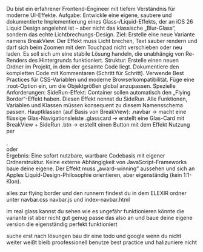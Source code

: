 Du bist ein erfahrener Frontend-Engineer mit tiefem Verständnis für moderne UI-Effekte.
Aufgabe: Entwickle eine eigene, saubere und dokumentierte Implementierung eines Glass-/Liquid-Effekts, der an iOS 26 Liquid Design angelehnt ist – aber nicht das klassische „Blur-Glass“, sondern das echte Lichtbrechungs-Design.
Ziel:
Erstelle eine neue Variante namens BreakView.
Der Effekt muss Licht brechen, Text sauber rendern und darf sich beim Zoomen mit dem Touchpad nicht verschieben oder neu laden.
Es soll sich um eine stabile Lösung handeln, die unabhängig von Re-Renders des Hintergrunds funktioniert.
Struktur:
Erstelle einen neuen Ordner im Projekt, in dem der gesamte Code liegt.
Dokumentiere den kompletten Code mit Kommentaren (Schritt für Schritt).
Verwende Best Practices für CSS-Variablen und moderne Browserkompatibilität.
Füge eine :root-Option ein, um die Objektgrößen global anzupassen.
Spezielle Anforderungen:
SideRun-Effekt:
Container sollen automatisch den „Flying Border“-Effekt haben.
Diesen Effekt nennst du SideRun.
Alle Funktionen, Variablen und Klassen müssen konsequent zu diesem Namensschema passen.
Hauptklassen (auf Basis von BreakView):
.navbar → macht eine flüssige Glas-Navigationsleiste
.glasscard → erstellt eine Glas-Card mit BreakView + SideRun
.btn → erstellt einen Button mit dem Effekt
Nutzung per <div class="navbar">, <div class="btn"> oder <div class="glasscard">
Ergebnis:
Eine sofort nutzbare, wartbare Codebasis mit eigener Ordnerstruktur.
Keine externe Abhängigkeit von JavaScript-Frameworks baue deine eigene.
Der Effekt muss „award-winning“ aussehen und sich an Apples Liquid-Design-Philosophie orientieren, aber eigenständig (kein 1:1-Klon).

alles zur flying border und den runnern findest du in dem ELEXIR ordner unter navbar.css navbar.js und index-navbar.html

im real glass kannst du sehen wie es ungefähr funktionieren könnte die variante ist aber nicht gut genug passe das also an und baue deine eigene version die eigenständig perfekt funktioniert

suche erst nach lösungen bau dir eine todo und google wenn du nicht weiter weißt 
bleib proofessionell benutze best practice und halizuniere nicht